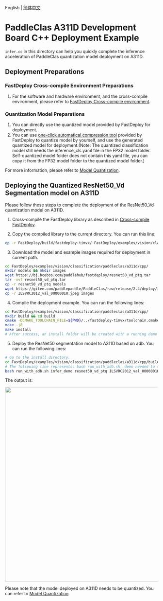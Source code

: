 English | [简体中文](README_CN.md)
# PaddleClas A311D Development Board C++ Deployment Example
 `infer.cc` in this directory can help you quickly complete the inference acceleration of PaddleClas quantization model deployment on A311D.

## Deployment Preparations
### FastDeploy Cross-compile Environment Preparations
1. For the software and hardware environment, and the cross-compile environment, please refer to [FastDeploy Cross-compile environment](../../../../../../docs/en/build_and_install/a311d.md#Cross-compilation-environment-construction).  

### Quantization Model Preparations
1. You can directly use the quantized model provided by FastDeploy for deployment.
2. You can use [one-click automatical compression tool](../../../../../../tools/common_tools/auto_compression/) provided by FastDeploy to quantize model by yourself, and use the generated quantized model for deployment.(Note: The quantized classification model still needs the inference_cls.yaml file in the FP32 model folder. Self-quantized model folder does not contain this yaml file, you can copy it from the FP32 model folder to the quantized model folder.)

For more information, please refer to [Model Quantization](../../quantize/README.md).

## Deploying the Quantized ResNet50_Vd Segmentation model on A311D
Please follow these steps to complete the deployment of the ResNet50_Vd quantization model on A311D.
1. Cross-compile the FastDeploy library as described in [Cross-compile  FastDeploy](../../../../../../docs/en/build_and_install/a311d.md#FastDeploy-cross-compilation-library-compilation-based-on-Paddle-Lite).

2. Copy the compiled library to the current directory. You can run this line:
```bash
cp -r FastDeploy/build/fastdeploy-timvx/ FastDeploy/examples/vision/classification/paddleclas/a311d/cpp/
```

3. Download the model and example images required for deployment in current path.
```bash
cd FastDeploy/examples/vision/classification/paddleclas/a311d/cpp/
mkdir models && mkdir images
wget https://bj.bcebos.com/paddlehub/fastdeploy/resnet50_vd_ptq.tar
tar -xvf resnet50_vd_ptq.tar
cp -r resnet50_vd_ptq models
wget https://gitee.com/paddlepaddle/PaddleClas/raw/release/2.4/deploy/images/ImageNet/ILSVRC2012_val_00000010.jpeg
cp -r ILSVRC2012_val_00000010.jpeg images
```

4. Compile the deployment example. You can run the following lines:
```bash
cd FastDeploy/examples/vision/classification/paddleclas/a311d/cpp/
mkdir build && cd build
cmake -DCMAKE_TOOLCHAIN_FILE=${PWD}/../fastdeploy-timvx/toolchain.cmake -DFASTDEPLOY_INSTALL_DIR=${PWD}/../fastdeploy-timvx -DTARGET_ABI=arm64 ..
make -j8
make install
# After success, an install folder will be created with a running demo and libraries required for deployment.
```

5. Deploy the ResNet50 segmentation model to A311D based on adb. You can run the following lines:
```bash
# Go to the install directory.
cd FastDeploy/examples/vision/classification/paddleclas/a311d/cpp/build/install/
# The following line represents: bash run_with_adb.sh, demo needed to run, model path, image path, DEVICE ID.
bash run_with_adb.sh infer_demo resnet50_vd_ptq ILSVRC2012_val_00000010.jpeg $DEVICE_ID
```

The output is:

<img width="640" src="https://user-images.githubusercontent.com/30516196/200767389-26519e50-9e4f-4fe1-8d52-260718f73476.png">

Please note that the model deployed on A311D needs to be quantized. You can refer to [Model Quantization](../../../../../../docs/en/quantize.md).
